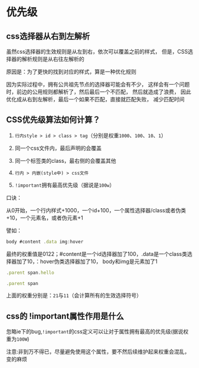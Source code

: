 # 优先级

## css选择器从右到左解析

虽然css选择器的生效规则是从左到右，依次可以覆盖之前的样式，
但是，CSS选择器的解析规则是从右往左解析的

原因是：为了更快的找到对应的样式，算是一种优化规则

因为实际过程中，拥有公共祖先节点的选择器可能会有不少，
这样会有一个问题时，前边的公用规则都解析了，然后最后一个不匹配，
然后就造成了浪费，
因此优化成从右到左解析，最后一个如果不匹配，直接就匹配失败，
减少匹配时间

## CSS优先级算法如何计算？

1. `行内style > id > class > tag`（分别是权重`1000`、`100`、`10`、`1`）

2. 同一个css文件内，最后声明的会覆盖

3. 同一个标签类的class，最右侧的会覆盖其他

4. `行内 > 内嵌(style中) > css文件`

5. `!important`拥有最高优先级（据说是`100w`）

口诀：

从0开始，一个行内样式+1000，一个id+100，一个属性选择器/class或者伪类+10，一个元素名，或者伪元素+1

譬如：

```js
body #content .data img:hover
```

最终的权重值是0122；#content是一个id选择器加了100，.data是一个class类选择器加了10，：hover伪类选择器加了10， body和img是元素加了1

```js
.parent span.hello

.parent span
```

上面的权重分别是：`21`与`11`（会计算所有的生效选择符号）

## css的 !important属性作用是什么

忽略ie下的bug,`!important`的css定义可以让对于属性拥有最高的优先级(据说权重为`100W`)

注意:非到万不得已，尽量避免使用这个属性，要不然后续维护起来权重会混乱，变的麻烦